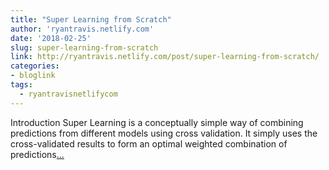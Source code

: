 ```yaml
---
title: "Super Learning from Scratch"
author: 'ryantravis.netlify.com'
date: '2018-02-25'
slug: super-learning-from-scratch
link: http://ryantravis.netlify.com/post/super-learning-from-scratch/
categories:
- bloglink
tags:
  - ryantravisnetlifycom
---
```


IntroductionSuper Learning is a conceptually simple way of combining predictions from different models using cross validation. It simply uses the cross-validated results to form an optimal weighted combination of predictions[... <i class="fas fa-external-link-alt"></i>](http://ryantravis.netlify.com/post/super-learning-from-scratch/)

